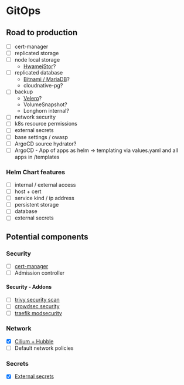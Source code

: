 # GitOps

## Road to production

- [ ] cert-manager
- [ ] replicated storage
- [ ] node local storage 
  - [HwameiStor](https://hwameistor.io/)?
- [ ] replicated database
  - [Bitnami / MariaDB](https://github.com/bitnami/charts/tree/main/bitnami/mariadb-galera)?
  - cloudnative-pg?
- [ ] backup
  - [Velero](https://velero.io/)?
  - VolumeSnapshot?
  - Longhorn internal?
- [ ] network security
- [ ] k8s resource permissions
- [ ] external secrets
- [ ] base settings / owasp
- [ ] ArgoCD source hydrator?
- [ ] ArgoCD - App of apps as helm -> templating via values.yaml and all apps in /templates

### Helm Chart features

- [ ] internal / external access
- [ ] host + cert
- [ ] service kind / ip address
- [ ] persistent storage
- [ ] database
- [ ] external secrets

## Potential components

### Security

- [ ] [cert-manager](https://github.com/bitnami/charts/tree/main/bitnami/cert-manager)
- [ ] Admission controller

#### Security - Addons

- [ ] [trivy security scan](https://github.com/aquasecurity/trivy-operator)
- [ ] [crowdsec security](https://www.crowdsec.net/)
- [ ] [traefik modsecurity](https://plugins.traefik.io/plugins/628c9eadffc0cd18356a9799/modsecurity-plugin)

### Network

- [x] [Cilium + Hubble](https://github.com/networkpolicy/tutorial?tab=readme-ov-file)
- [ ] Default network policies

### Secrets

- [x] [External secrets](https://external-secrets.io/latest/provider/bitwarden-secrets-manager/)
